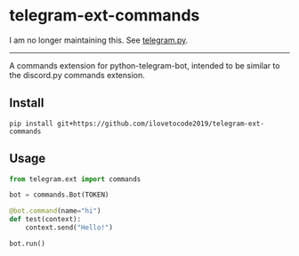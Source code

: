 # telegram-ext-commands

I am no longer maintaining this. See [telegram.py](https://github.com/ilovetocode2019/telegram-ext-commands).

<hr>

A commands extension for python-telegram-bot, intended to be similar to the discord.py commands extension.

## Install

`pip install git+https://github.com/ilovetocode2019/telegram-ext-commands`

## Usage

```python
from telegram.ext import commands

bot = commands.Bot(TOKEN)

@bot.command(name="hi")
def test(context):
    context.send("Hello!")

bot.run()
```

